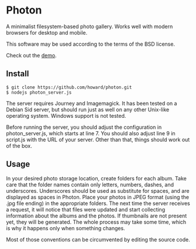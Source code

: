 Photon
======

A minimalist filesystem-based photo gallery.
Works well with modern browsers for desktop and mobile.

This software may be used according to the terms of the BSD license.

Check out the [demo](http://photo.codexfons.com/).


Install
-------

	$ git clone https://github.com/howard/photon.git
	$ nodejs photon_server.js

The server requires Journey and Imagemagick.
It has been tested on a Debian Sid server, but should run just as well on any other Unix-like operating system.
Windows support is not tested.

Before running the server, you should adjust the configuration in photon_server.js, which starts at line 7.
You should also adjust line 9 in script.js with the URL of your server.
Other than that, things should work out of the box.


Usage
-----

In your desired photo storage location, create folders for each album.
Take care that the folder names contain only letters, numbers, dashes, and underscores.
Underscores should be used as substitute for spaces, and are displayed as spaces in Photon.
Place your photos in JPEG format (using the .jpg file ending) in the appropriate folders.
The next time the server receives a request, it will notice that files were updated and start collecting information about the albums and the photos.
If thumbnails are not present yet, they will be generated.
The whole process may take some time, which is why it happens only when something changes.

Most of those conventions can be circumvented by editing the source code.
